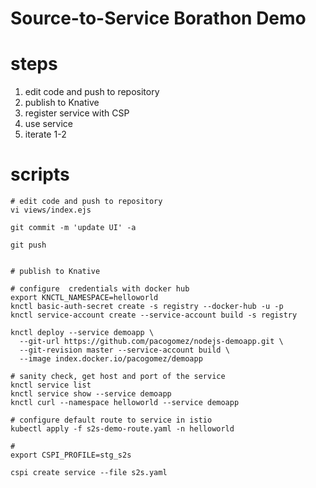 # Source-to-Service Borathon Demo

# steps

1. edit code and push to repository
2. publish to Knative
3. register service with CSP
4. use service
5. iterate 1-2



# scripts
```
# edit code and push to repository
vi views/index.ejs

git commit -m 'update UI' -a

git push


# publish to Knative

# configure  credentials with docker hub
export KNCTL_NAMESPACE=helloworld
knctl basic-auth-secret create -s registry --docker-hub -u -p
knctl service-account create --service-account build -s registry

knctl deploy --service demoapp \
  --git-url https://github.com/pacogomez/nodejs-demoapp.git \
  --git-revision master --service-account build \
  --image index.docker.io/pacogomez/demoapp

# sanity check, get host and port of the service
knctl service list
knctl service show --service demoapp
knctl curl --namespace helloworld --service demoapp

# configure default route to service in istio
kubectl apply -f s2s-demo-route.yaml -n helloworld

#
export CSPI_PROFILE=stg_s2s

cspi create service --file s2s.yaml

```

